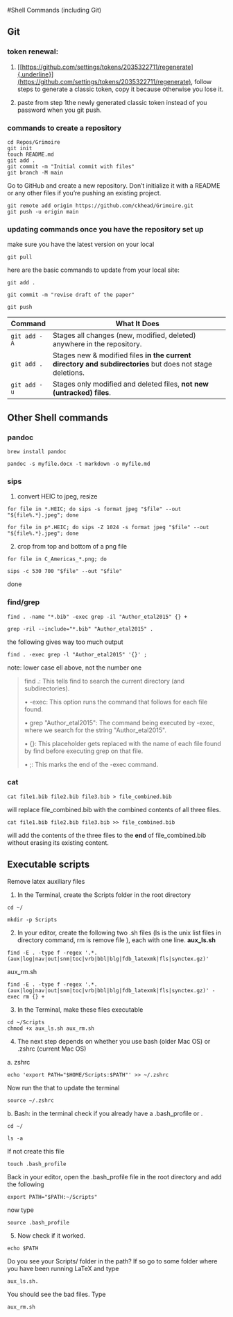 #Shell Commands (including Git)
## Git

### token renewal:

1.  [[https://github.com/settings/tokens/2035322711/regenerate]{.underline}](https://github.com/settings/tokens/2035322711/regenerate),
    follow steps to generate a classic token, copy it because otherwise
    you lose it.

2.  paste from step 1the newly generated classic token instead of you
    password when you git push.

### commands to create a repository
```
cd Repos/Grimoire
git init
touch README.md
git add .
git commit -m "Initial commit with files"
git branch -M main
```
Go to GitHub and create a new repository. Don’t initialize it with a README or any other files if you’re pushing an existing project.

```
git remote add origin https://github.com/ckhead/Grimoire.git
git push -u origin main
```
### updating commands once you have the repository set up
make sure you have the latest version on your local 
```
git pull
```
here are the basic commands to update from your local site:

```
git add .

git commit -m "revise draft of the paper"

git push
```
| Command        | What It Does |
|---------------|-------------|
| `git add -A`  | Stages all changes (new, modified, deleted) anywhere in the repository. |
| `git add .`   | Stages new & modified files **in the current directory and subdirectories** but does not stage deletions. |
| `git add -u`  | Stages only modified and deleted files, **not new (untracked) files**. |

## Other Shell commands

### pandoc
```
brew install pandoc

pandoc -s myfile.docx -t markdown -o myfile.md
```

### sips

1.  convert HEIC to jpeg, resize
```
for file in *.HEIC; do sips -s format jpeg "$file" --out
"${file%.*}.jpeg"; done

for file in p*.HEIC; do sips -Z 1024 -s format jpeg "$file" --out
"${file%.*}.jpeg"; done
```
2.  crop from top and bottom of a png file
```
for file in C_Americas_*.png; do

sips -c 530 700 "$file" --out "$file"
```
done

### find/grep
```
find . -name "*.bib" -exec grep -il "Author_etal2015" {} +

grep -ril --include="*.bib" "Author_etal2015" .
```
the following gives way too much output
```
find . -exec grep -l "Author_etal2015" '{}' ;
```
note: lower case ell above, not the number one

> find .: This tells find to search the current directory (and
> subdirectories).
>
> • -exec: This option runs the command that follows for each file
> found.
>
> • grep "Author_etal2015": The command being executed by -exec, where
> we search for the string "Author_etal2015".
>
> • {}: This placeholder gets replaced with the name of each file found
> by find before executing grep on that file.
>
> • ;: This marks the end of the -exec command.

### cat
```
cat file1.bib file2.bib file3.bib > file_combined.bib
```
will replace file_combined.bib with the combined contents of all three
files.
```
cat file1.bib file2.bib file3.bib >> file_combined.bib
```
will add the contents of the three files to the **end** of
file_combined.bib without erasing its existing content.

## Executable scripts

Remove latex auxiliary files 
1. In the Terminal, create the Scripts folder in the root directory

```
cd ~/

mkdir -p Scripts
```
2. In your editor, create the following two .sh files (ls is the unix
list files in directory command, rm is remove file ), each with one
line. **aux_ls.sh**
```
find -E . -type f -regex '.*.(aux|log|nav|out|snm|toc|vrb|bbl|blg|fdb_latexmk|fls|synctex.gz)'
```
aux_rm.sh
```
find -E . -type f -regex '.*.(aux|log|nav|out|snm|toc|vrb|bbl|blg|fdb_latexmk|fls|synctex.gz)' -exec rm {} +
```
3. In the Terminal, make these files executable
```
cd ~/Scripts
chmod +x aux_ls.sh aux_rm.sh
```
4. The next step depends on whether you use bash (older Mac OS) or .zshrc (current Mac OS)
    
a. zshrc
  ```
  echo 'export PATH="$HOME/Scripts:$PATH"' >> ~/.zshrc
  ```
  Now run the that to update the terminal
```
source ~/.zshrc
```

b. Bash: in the terminal check if you already have a .bash_profile or .
```
cd ~/

ls -a
```
If not create this file
```
touch .bash_profile
```
 Back in your editor, open the .bash_profile file in the root
directory and add the following
```
export PATH="$PATH:~/Scripts"
```
now type
```
source .bash_profile
```
5. Now check if it worked.
```
echo $PATH
```
 Do you see your Scripts/ folder in the path?
 If so go to some folder where you have been running LaTeX and type 
```
aux_ls.sh.
```
You should see the bad files. Type
```
aux_rm.sh
```
